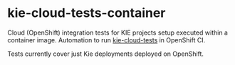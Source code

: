 # kie-cloud-tests-container
Cloud (OpenShift) integration tests for KIE projects setup executed within a container image. Automation to run [kie-cloud-tests](https://github.com/kiegroup/kie-cloud-tests) in OpenShift CI.

Tests currently cover just Kie deployments deployed on OpenShift.
